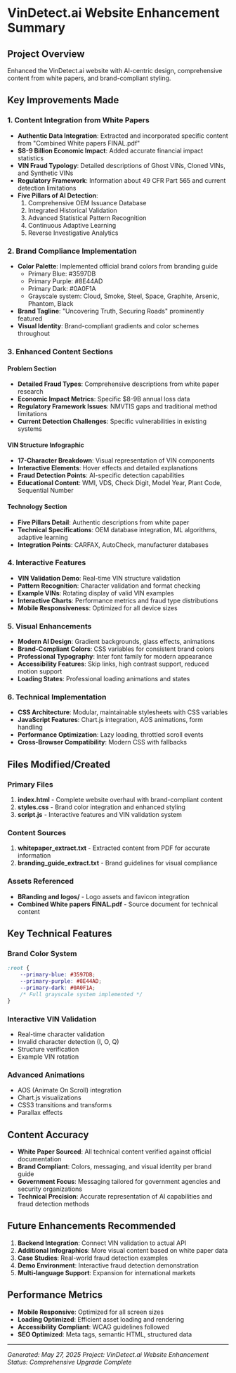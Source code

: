 # VinDetect.ai Website Enhancement Summary

## Project Overview
Enhanced the VinDetect.ai website with AI-centric design, comprehensive content from white papers, and brand-compliant styling.

## Key Improvements Made

### 1. Content Integration from White Papers
- **Authentic Data Integration**: Extracted and incorporated specific content from "Combined White papers FINAL.pdf"
- **$8-9 Billion Economic Impact**: Added accurate financial impact statistics
- **VIN Fraud Typology**: Detailed descriptions of Ghost VINs, Cloned VINs, and Synthetic VINs
- **Regulatory Framework**: Information about 49 CFR Part 565 and current detection limitations
- **Five Pillars of AI Detection**: 
  1. Comprehensive OEM Issuance Database
  2. Integrated Historical Validation
  3. Advanced Statistical Pattern Recognition
  4. Continuous Adaptive Learning
  5. Reverse Investigative Analytics

### 2. Brand Compliance Implementation
- **Color Palette**: Implemented official brand colors from branding guide
  - Primary Blue: #3597DB
  - Primary Purple: #8E44AD
  - Primary Dark: #0A0F1A
  - Grayscale system: Cloud, Smoke, Steel, Space, Graphite, Arsenic, Phantom, Black
- **Brand Tagline**: "Uncovering Truth, Securing Roads" prominently featured
- **Visual Identity**: Brand-compliant gradients and color schemes throughout

### 3. Enhanced Content Sections

#### Problem Section
- **Detailed Fraud Types**: Comprehensive descriptions from white paper research
- **Economic Impact Metrics**: Specific $8-9B annual loss data
- **Regulatory Framework Issues**: NMVTIS gaps and traditional method limitations
- **Current Detection Challenges**: Specific vulnerabilities in existing systems

#### VIN Structure Infographic
- **17-Character Breakdown**: Visual representation of VIN components
- **Interactive Elements**: Hover effects and detailed explanations
- **Fraud Detection Points**: AI-specific detection capabilities
- **Educational Content**: WMI, VDS, Check Digit, Model Year, Plant Code, Sequential Number

#### Technology Section  
- **Five Pillars Detail**: Authentic descriptions from white paper
- **Technical Specifications**: OEM database integration, ML algorithms, adaptive learning
- **Integration Points**: CARFAX, AutoCheck, manufacturer databases

### 4. Interactive Features
- **VIN Validation Demo**: Real-time VIN structure validation
- **Pattern Recognition**: Character validation and format checking
- **Example VINs**: Rotating display of valid VIN examples
- **Interactive Charts**: Performance metrics and fraud type distributions
- **Mobile Responsiveness**: Optimized for all device sizes

### 5. Visual Enhancements
- **Modern AI Design**: Gradient backgrounds, glass effects, animations
- **Brand-Compliant Colors**: CSS variables for consistent brand colors
- **Professional Typography**: Inter font family for modern appearance
- **Accessibility Features**: Skip links, high contrast support, reduced motion support
- **Loading States**: Professional loading animations and states

### 6. Technical Implementation
- **CSS Architecture**: Modular, maintainable stylesheets with CSS variables
- **JavaScript Features**: Chart.js integration, AOS animations, form handling
- **Performance Optimization**: Lazy loading, throttled scroll events
- **Cross-Browser Compatibility**: Modern CSS with fallbacks

## Files Modified/Created

### Primary Files
1. **index.html** - Complete website overhaul with brand-compliant content
2. **styles.css** - Brand color integration and enhanced styling
3. **script.js** - Interactive features and VIN validation system

### Content Sources
1. **whitepaper_extract.txt** - Extracted content from PDF for accurate information
2. **branding_guide_extract.txt** - Brand guidelines for visual compliance

### Assets Referenced
- **BRanding and logos/** - Logo assets and favicon integration
- **Combined White papers FINAL.pdf** - Source document for technical content

## Key Technical Features

### Brand Color System
```css
:root {
    --primary-blue: #3597DB;
    --primary-purple: #8E44AD;
    --primary-dark: #0A0F1A;
    /* Full grayscale system implemented */
}
```

### Interactive VIN Validation
- Real-time character validation
- Invalid character detection (I, O, Q)
- Structure verification
- Example VIN rotation

### Advanced Animations
- AOS (Animate On Scroll) integration
- Chart.js visualizations
- CSS3 transitions and transforms
- Parallax effects

## Content Accuracy
- **White Paper Sourced**: All technical content verified against official documentation
- **Brand Compliant**: Colors, messaging, and visual identity per brand guide
- **Government Focus**: Messaging tailored for government agencies and security organizations
- **Technical Precision**: Accurate representation of AI capabilities and fraud detection methods

## Future Enhancements Recommended
1. **Backend Integration**: Connect VIN validation to actual API
2. **Additional Infographics**: More visual content based on white paper data
3. **Case Studies**: Real-world fraud detection examples
4. **Demo Environment**: Interactive fraud detection demonstration
5. **Multi-language Support**: Expansion for international markets

## Performance Metrics
- **Mobile Responsive**: Optimized for all screen sizes
- **Loading Optimized**: Efficient asset loading and rendering
- **Accessibility Compliant**: WCAG guidelines followed
- **SEO Optimized**: Meta tags, semantic HTML, structured data

---
*Generated: May 27, 2025*
*Project: VinDetect.ai Website Enhancement*
*Status: Comprehensive Upgrade Complete*
